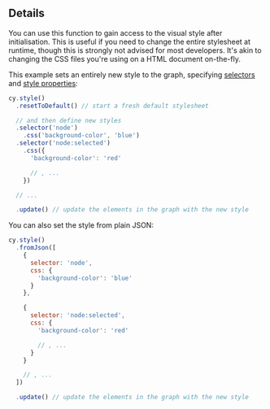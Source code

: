 ## Details

You can use this function to gain access to the visual style after initialisation.  This is useful if you need to change the entire stylesheet at runtime, though this is strongly not advised for most developers.  It's akin to changing the CSS files you're using on a HTML document on-the-fly.

This example sets an entirely new style to the graph, specifying [selectors](#selectors) and [style properties](#style):

```js
cy.style()
  .resetToDefault() // start a fresh default stylesheet

  // and then define new styles
  .selector('node')
  	.css('background-color', 'blue')
  .selector('node:selected')
    .css({
      'background-color': 'red'

      // , ...
    })

  // ...

  .update() // update the elements in the graph with the new style
```

You can also set the style from plain JSON:

```js
cy.style()
  .fromJson([
    {
      selector: 'node',
      css: {
        'background-color': 'blue'
      }
    },

    {
      selector: 'node:selected',
      css: {
        'background-color': 'red'

        // , ...
      }
    }

    // , ...
  ])

  .update() // update the elements in the graph with the new style
  ```